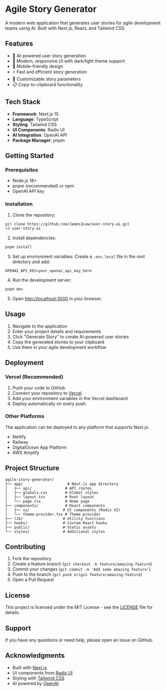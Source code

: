 # Agile Story Generator

A modern web application that generates user stories for agile development teams using AI. Built with Next.js, React, and Tailwind CSS.

## Features

- 🤖 AI-powered user story generation
- 🎨 Modern, responsive UI with dark/light theme support
- 📱 Mobile-friendly design
- ⚡ Fast and efficient story generation
- 🎯 Customizable story parameters
- 📋 Copy-to-clipboard functionality

## Tech Stack

- **Framework**: Next.js 15
- **Language**: TypeScript
- **Styling**: Tailwind CSS
- **UI Components**: Radix UI
- **AI Integration**: OpenAI API
- **Package Manager**: pnpm

## Getting Started

### Prerequisites

- Node.js 18+ 
- pnpm (recommended) or npm
- OpenAI API key

### Installation

1. Clone the repository:
```bash
git clone https://github.com/James1Law/user-story-ai.git
cd user-story-ai
```

2. Install dependencies:
```bash
pnpm install
```

3. Set up environment variables:
Create a `.env.local` file in the root directory and add:
```env
OPENAI_API_KEY=your_openai_api_key_here
```

4. Run the development server:
```bash
pnpm dev
```

5. Open [http://localhost:3000](http://localhost:3000) in your browser.

## Usage

1. Navigate to the application
2. Enter your project details and requirements
3. Click "Generate Story" to create AI-powered user stories
4. Copy the generated stories to your clipboard
5. Use them in your agile development workflow

## Deployment

### Vercel (Recommended)

1. Push your code to GitHub
2. Connect your repository to [Vercel](https://vercel.com)
3. Add your environment variables in the Vercel dashboard
4. Deploy automatically on every push

### Other Platforms

The application can be deployed to any platform that supports Next.js:
- Netlify
- Railway
- DigitalOcean App Platform
- AWS Amplify

## Project Structure

```
agile-story-generator/
├── app/                    # Next.js app directory
│   ├── api/               # API routes
│   ├── globals.css        # Global styles
│   ├── layout.tsx         # Root layout
│   └── page.tsx           # Home page
├── components/            # React components
│   ├── ui/               # UI components (Radix UI)
│   └── theme-provider.tsx # Theme provider
├── lib/                  # Utility functions
├── hooks/                # Custom React hooks
├── public/               # Static assets
└── styles/               # Additional styles
```

## Contributing

1. Fork the repository
2. Create a feature branch (`git checkout -b feature/amazing-feature`)
3. Commit your changes (`git commit -m 'Add some amazing feature'`)
4. Push to the branch (`git push origin feature/amazing-feature`)
5. Open a Pull Request

## License

This project is licensed under the MIT License - see the [LICENSE](LICENSE) file for details.

## Support

If you have any questions or need help, please open an issue on GitHub.

## Acknowledgments

- Built with [Next.js](https://nextjs.org/)
- UI components from [Radix UI](https://www.radix-ui.com/)
- Styling with [Tailwind CSS](https://tailwindcss.com/)
- AI powered by [OpenAI](https://openai.com/) 